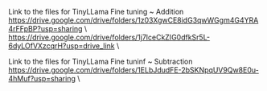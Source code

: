 Link to the files for TinyLLama Fine tuning ~ Addition
https://drive.google.com/drive/folders/1z03XgwCE8idG3qwWGgm4G4YRA4rFFpBP?usp=sharing \\
https://drive.google.com/drive/folders/1j7lceCkZIG0dfkSr5L-6dyLOfVXzcqrH?usp=drive_link \\

Link to the files for TinyLLama Fine tuninf ~ Subtraction
https://drive.google.com/drive/folders/1ELbJdudFE-2bSKNpqUV9Qw8E0u-4hMuf?usp=sharing \\
